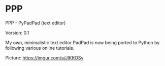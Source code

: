 # PPP
PPP - PyPadPad (text editor)

Version: 0.1

My own, minimalistic text editor PadPad is now being ported to
Python by following various online tutorials.

Picture: https://imgur.com/a/JIKKOSv
